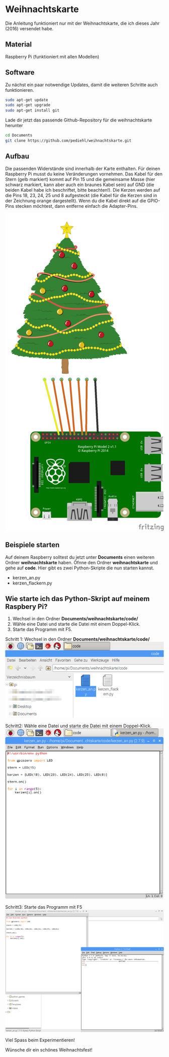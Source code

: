# Weihnachtskarte

Die Anleitung funktioniert nur mit der Weihnachtskarte, die ich dieses Jahr (2016) versendet habe.

## Material
Raspberry Pi (funktioniert mit allen Modellen)

## Software

Zu nächst ein paar notwendige Updates, damit die weiteren Schritte auch funktionieren.

```bash
sudo apt-get update
sudo apt-get upgrade
sudo apt-get install git
```

Lade dir jetzt das passende Github-Repository
für die weihnachtskarte herunter

```bash
cd Documents
git clone https://github.com/pediehl/weihnachtskarte.git
```
## Aufbau

Die passenden Widerstände sind innerhalb der Karte enthalten.
Für deinen Raspberry Pi musst du keine Veränderungen vornehmen. Das Kabel für den Stern (gelb markiert) kommt auf Pin 15 und die gemeinsame Masse (hier schwarz markiert, kann aber auch ein braunes Kabel sein) auf GND (die beiden Kabel habe ich beschriftet, bitte beachten!). Die Kerzen werden auf die Pins 18, 23, 24, 25 und 8 aufgesteckt (die Kabel für die Kerzen sind in der Zeichnung orange dargestellt). Wenn du die Kabel direkt auf die GPIO-Pins stecken möchtest, dann entferne einfach die Adapter-Pins.

![](images/weihnachtskarte_Steckplatine.png)

## Beispiele starten
Auf deinem Raspberry solltest du jetzt unter **Documents** einen weiteren Ordner **weihnachtskarte** haben. Öfnne den Ordner **weihnachtskarte** und gehe auf **code**. Hier gibt es zwei Python-Skripte die nun starten kannst.

* kerzen_an.py
* kerzen_flackern.py

## Wie starte ich das Python-Skript auf meinem Raspbery Pi?
1. Wechsel in den Ordner **Documents/weihnachtskarte/code/**
2. Wähle eine Datei und starte die Datei mit einem Doppel-Klick.
3. Starte das Programm mit F5.

Schritt 1: Wechsel in den Ordner **Documents/weihnachtskarte/code/**
![Schritt 1](images/file_ordner_documents_weihnachtskarte_code.png)

Schritt2: Wähle eine Datei und starte die Datei mit einem Doppel-Klick.
![Schritt 2](images/python_open.png)

Schritt3: Starte das Programm mit F5
![Schritt 3](images/python_start.png)

Viel Spass beim Experimentieren!

Wünsche dir ein schönes Weihnachtsfest!
